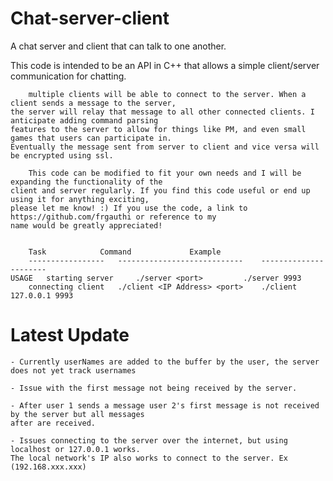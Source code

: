 # Chat-server-client
A chat server and client that can talk to one another.

This code is intended to be an API in C++  that allows a simple client/server communication for chatting.

        multiple clients will be able to connect to the server. When a client sends a message to the server, 
    the server will relay that message to all other connected clients. I anticipate adding command parsing
    features to the server to allow for things like PM, and even small games that users can participate in.
    Eventually the message sent from server to client and vice versa will be encrypted using ssl.

        This code can be modified to fit your own needs and I will be expanding the functionality of the
    client and server regularly. If you find this code useful or end up using it for anything exciting, 
    please let me know! :) If you use the code, a link to https://github.com/frgauthi or reference to my
    name would be greatly appreciated! 


		Task			Command				Example
		-----------------	----------------------------	----------------------
	USAGE	starting server		./server <port>			./server 9993
		connecting client	./client <IP Address> <port>	./client 127.0.0.1 9993


# Latest Update

	- Currently userNames are added to the buffer by the user, the server does not yet track usernames
	
	- Issue with the first message not being received by the server.
	
	- After user 1 sends a message user 2's first message is not received by the server but all messages
	after are received.
	
	- Issues connecting to the server over the internet, but using localhost or 127.0.0.1 works.
	The local network's IP also works to connect to the server. Ex (192.168.xxx.xxx)
